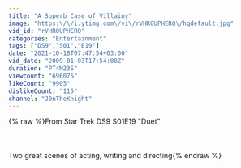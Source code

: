 ```yaml
---
title: "A Superb Case of Villainy"
image: "https:\/\/i.ytimg.com\/vi\/rVHR0UPHERQ\/hqdefault.jpg"
vid_id: "rVHR0UPHERQ"
categories: "Entertainment"
tags: ["DS9","S01","E19"]
date: "2021-10-18T07:47:54+03:00"
vid_date: "2009-01-03T17:54:08Z"
duration: "PT4M23S"
viewcount: "696075"
likeCount: "9905"
dislikeCount: "115"
channel: "J0nTheKnight"
---
```

{% raw %}From Star Trek DS9 S01E19 &quot;Duet&quot;<br /><br /><br /><br />Two great scenes of acting, writing and directing{% endraw %}
